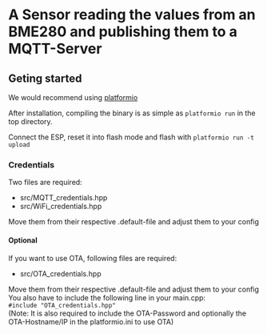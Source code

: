 # A Sensor reading the values from an BME280 and publishing them to a MQTT-Server

## Geting started
We would recommend using [platformio](https://platformio.org)

After installation, compiling the binary is as simple as `platformio run` in the
top directory.

Connect the ESP, reset it into flash mode and flash with  `platformio run -t upload`

### Credentials

Two files are required:
* src/MQTT_credentials.hpp
* src/WiFi_credentials.hpp

Move them from their respective .default-file and adjust them to your config

#### Optional

If you want to use OTA, following files are required:
* src/OTA_credentials.hpp

Move them from their respective .default-file and adjust them to your config
You also have to include the following line in your main.cpp: <br>
```#include "OTA_credentials.hpp"``` <br>
(Note: It is also required to include the OTA-Password and optionally the OTA-Hostname/IP in the platformio.ini to use OTA)
